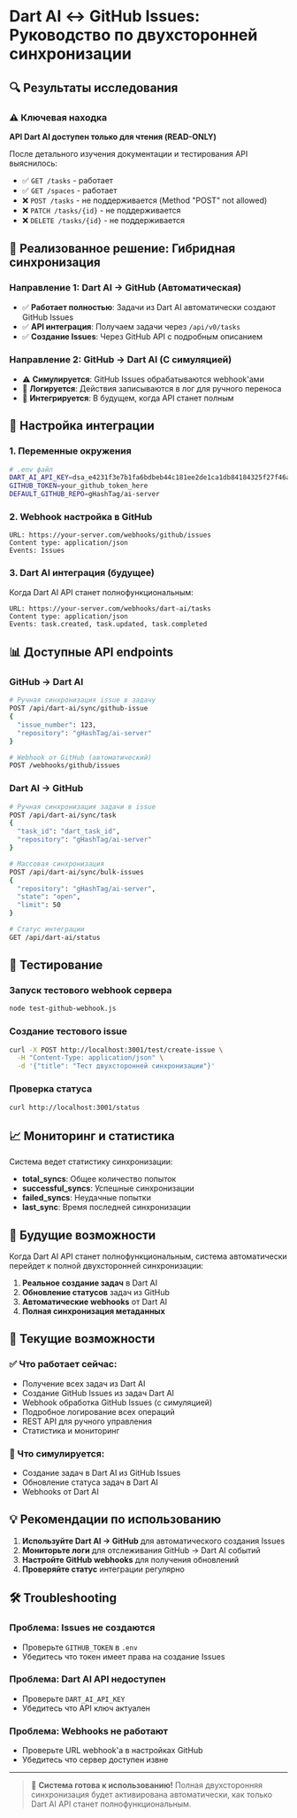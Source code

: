 # Dart AI ↔ GitHub Issues: Руководство по двухсторонней синхронизации

## 🔍 Результаты исследования

### ⚠️ Ключевая находка
**API Dart AI доступен только для чтения (READ-ONLY)**

После детального изучения документации и тестирования API выяснилось:
- ✅ `GET /tasks` - работает
- ✅ `GET /spaces` - работает  
- ❌ `POST /tasks` - не поддерживается (Method "POST" not allowed)
- ❌ `PATCH /tasks/{id}` - не поддерживается
- ❌ `DELETE /tasks/{id}` - не поддерживается

## 🔄 Реализованное решение: Гибридная синхронизация

### Направление 1: Dart AI → GitHub (Автоматическая)
- ✅ **Работает полностью**: Задачи из Dart AI автоматически создают GitHub Issues
- ✅ **API интеграция**: Получаем задачи через `/api/v0/tasks`
- ✅ **Создание Issues**: Через GitHub API с подробным описанием

### Направление 2: GitHub → Dart AI (С симуляцией)
- ⚠️ **Симулируется**: GitHub Issues обрабатываются webhook'ами 
- 📝 **Логируется**: Действия записываются в лог для ручного переноса
- 🤝 **Интегрируется**: В будущем, когда API станет полным

## 🚀 Настройка интеграции

### 1. Переменные окружения

```bash
# .env файл
DART_AI_API_KEY=dsa_e4231f3e7b1fa6bdbeb44c181ee2de1ca1db84184325f27f46adbd66266423f4
GITHUB_TOKEN=your_github_token_here
DEFAULT_GITHUB_REPO=gHashTag/ai-server
```

### 2. Webhook настройка в GitHub

```
URL: https://your-server.com/webhooks/github/issues
Content type: application/json
Events: Issues
```

### 3. Dart AI интеграция (будущее)

Когда Dart AI API станет полнофункциональным:
```
URL: https://your-server.com/webhooks/dart-ai/tasks
Content type: application/json  
Events: task.created, task.updated, task.completed
```

## 📊 Доступные API endpoints

### GitHub → Dart AI
```bash
# Ручная синхронизация issue в задачу
POST /api/dart-ai/sync/github-issue
{
  "issue_number": 123,
  "repository": "gHashTag/ai-server"
}

# Webhook от GitHub (автоматический)
POST /webhooks/github/issues
```

### Dart AI → GitHub  
```bash
# Ручная синхронизация задачи в issue
POST /api/dart-ai/sync/task
{
  "task_id": "dart_task_id",
  "repository": "gHashTag/ai-server"  
}

# Массовая синхронизация
POST /api/dart-ai/sync/bulk-issues
{
  "repository": "gHashTag/ai-server",
  "state": "open",
  "limit": 50
}

# Статус интеграции
GET /api/dart-ai/status
```

## 🧪 Тестирование

### Запуск тестового webhook сервера
```bash
node test-github-webhook.js
```

### Создание тестового issue
```bash
curl -X POST http://localhost:3001/test/create-issue \
  -H "Content-Type: application/json" \
  -d '{"title": "Тест двухсторонней синхронизации"}'
```

### Проверка статуса
```bash
curl http://localhost:3001/status
```

## 📈 Мониторинг и статистика

Система ведет статистику синхронизации:
- **total_syncs**: Общее количество попыток
- **successful_syncs**: Успешные синхронизации
- **failed_syncs**: Неудачные попытки
- **last_sync**: Время последней синхронизации

## 🔮 Будущие возможности

Когда Dart AI API станет полнофункциональным, система автоматически перейдет к полной двухсторонней синхронизации:

1. **Реальное создание задач** в Dart AI
2. **Обновление статусов** задач из GitHub
3. **Автоматические webhooks** от Dart AI
4. **Полная синхронизация метаданных**

## 🎯 Текущие возможности

### ✅ Что работает сейчас:
- Получение всех задач из Dart AI
- Создание GitHub Issues из задач Dart AI  
- Webhook обработка GitHub Issues (с симуляцией)
- Подробное логирование всех операций
- REST API для ручного управления
- Статистика и мониторинг

### 🔧 Что симулируется:
- Создание задач в Dart AI из GitHub Issues
- Обновление статуса задач в Dart AI
- Webhooks от Dart AI

## 💡 Рекомендации по использованию

1. **Используйте Dart AI → GitHub** для автоматического создания Issues
2. **Мониторьте логи** для отслеживания GitHub → Dart AI событий
3. **Настройте GitHub webhooks** для получения обновлений
4. **Проверяйте статус** интеграции регулярно

## 🛠 Troubleshooting

### Проблема: Issues не создаются
- Проверьте `GITHUB_TOKEN` в `.env`
- Убедитесь что токен имеет права на создание Issues

### Проблема: Dart AI API недоступен
- Проверьте `DART_AI_API_KEY` 
- Убедитесь что API ключ актуален

### Проблема: Webhooks не работают
- Проверьте URL webhook'а в настройках GitHub
- Убедитесь что сервер доступен извне

---

> 🎉 **Система готова к использованию!** Полная двухсторонняя синхронизация будет активирована автоматически, как только Dart AI API станет полнофункциональным.